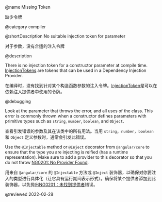 @name Missing Token

缺少令牌

@category compiler

@shortDescription No suitable injection token for parameter

对于参数，没有合适的注入令牌

@description

There is no injection token for a constructor parameter at compile time. [InjectionTokens](api/core/InjectionToken) are tokens that can be used in a Dependency Injection Provider.

在编译时，没有找到针对某个构造函数参数的注入令牌。[InjectionToken](api/core/InjectionToken)是可以在依赖注入提供者中使用的令牌。

@debugging

Look at the parameter that throws the error, and all uses of the class.
This error is commonly thrown when a constructor defines parameters with primitive types such as `string`, `number`, `boolean`, and `Object`.

查看引发错误的参数及其在该类中的所有用法。当用 `string`，`number`，`boolean` 和 `Object` 定义参数时，通常会引发此错误。

Use the `@Injectable` method or `@Inject` decorator from `@angular/core` to ensure that the type you are injecting is reified \(has a runtime representation\). Make sure to add a provider to this decorator so that you do not throw [NG0201: No Provider Found](errors/NG0201).

用来自 `@angular/core` 的 `@Injectable` 方法或 `@Inject` 装饰器，以确保对你要注入的类型进行具体化（让它具有运行期间表示形式）。确保将某个提供者添加到此装饰器，以免抛出[NG0201：未找到提供者](errors/NG0201)错误。

<!-- links -->

<!-- external links -->

<!-- end links -->

@reviewed 2022-02-28
